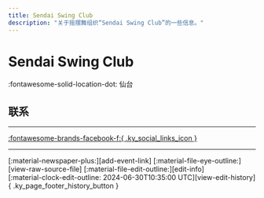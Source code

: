 ```yaml
---
title: Sendai Swing Club
description: "关于摇摆舞组织“Sendai Swing Club”的一些信息。"
---
```


# Sendai Swing Club

:fontawesome-solid-location-dot: 仙台  


## 联系


---

 [:fontawesome-brands-facebook-f:{ .ky_social_links_icon }](https://www.facebook.com/groups/160791833988109)

---

<div class="ky_page_footer" markdown>
<div class="ky_page_footer_trailing" markdown="span">
[:material-newspaper-plus:][add-event-link]
[:material-file-eye-outline:][view-raw-source-file]
[:material-file-edit-outline:][edit-info]
</div>
<div class="ky_page_footer_leading" markdown="span">
[:material-clock-edit-outline: 2024-06-30T10:35:00 UTC][view-edit-history]{ .ky_page_footer_history_button }
</div>
</div>

[add-event-link]: https://github.com/swingdance/events/issues/new?assignees=&labels=add+event&projects=&template=02-add_entity.yml&title=Add%20Event%3A%20ja_JP%20%E2%80%A2%20%3CName%3E&region=ja_JP&province=Sendai&city=Sendai&org_id=sendai-swing-club "添加活动"
[view-raw-source-file]: https://github.com/swingdance/orgs/blob/main/ja_JP/sendai-swing-club.json "查看原始源文件"
[edit-info]: https://github.com/swingdance/orgs/issues/new?assignees=&labels=update+org&projects=&template=03-update_entity.yml&title=Update%20Org%3A%20ja_JP%20%E2%80%A2%20Sendai%20Swing%20Club&region=ja_JP&id=sendai-swing-club&name=Sendai%20Swing%20Club "编辑信息"

[view-edit-history]: https://github.com/swingdance/orgs/commits/main/ja_JP/sendai-swing-club.json "查看编辑历史"
